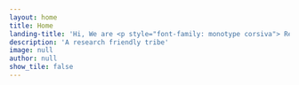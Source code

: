 ```yaml
---
layout: home
title: Home
landing-title: 'Hi, We are <p style="font-family: monotype corsiva"> Researchsio. </p>'
description: 'A research friendly tribe'
image: null
author: null
show_tile: false
---
```


